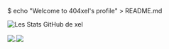 $ echo "Welcome to 404xel's profile" > README.md

![Les Stats GitHub de xel](https://github-readme-stats.vercel.app/api?username=404xel&show_icons=true&theme=github_dark)


<a href="https://github.com/anuraghazra/github-readme-stats">
  <img align="center" src="https://github-readme-stats.vercel.app/api?username=404xel&show_icons=true&theme=github_dark" />
</a>
<a href="https://github.com/anuraghazra/convoychat">
  <img align="center" src="https://github-readme-stats.vercel.app/api/pin/?username=404xel&repo=convoychat" />
</a>
